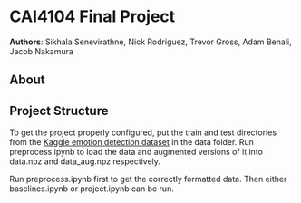 # CAI4104 Final Project

**Authors**: Sikhala Senevirathne, Nick Rodriguez, Trevor Gross, Adam Benali, Jacob Nakamura

## About

## Project Structure

To get the project properly configured, put the train and test directories from the [Kaggle emotion detection dataset](https://www.kaggle.com/datasets/ananthu017/emotion-detection-fer/code) in the data folder. Run preprocess.ipynb to load the data and augmented versions of it into data.npz and data_aug.npz respectively.

Run preprocess.ipynb first to get the correctly formatted data. Then either baselines.ipynb or project.ipynb can be run.
